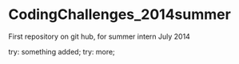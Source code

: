 CodingChallenges_2014summer
===========================

First repository on git hub, for summer intern July 2014

try: something added;
try: more;
